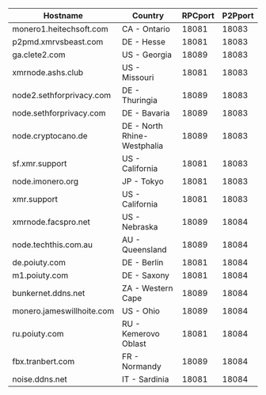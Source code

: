 Hostname | Country | RPCport | P2Pport
--- | --- | --- | ---
monero1.heitechsoft.com | CA - Ontario | 18081 | 18083
p2pmd.xmrvsbeast.com | DE - Hesse | 18081 | 18083
ga.clete2.com | US - Georgia | 18089 | 18083
xmrnode.ashs.club | US - Missouri | 18081 | 18083
node2.sethforprivacy.com | DE - Thuringia | 18089 | 18083
node.sethforprivacy.com | DE - Bavaria | 18089 | 18083
node.cryptocano.de | DE - North Rhine-Westphalia | 18089 | 18083
sf.xmr.support | US - California | 18081 | 18083
node.imonero.org | JP - Tokyo | 18081 | 18083
xmr.support | US - California | 18081 | 18083
xmrnode.facspro.net | US - Nebraska | 18089 | 18084
node.techthis.com.au | AU - Queensland | 18089 | 18084
de.poiuty.com | DE - Berlin | 18081 | 18084
m1.poiuty.com | DE - Saxony | 18081 | 18084
bunkernet.ddns.net | ZA - Western Cape | 18089 | 18084
monero.jameswillhoite.com | US - Ohio | 18089 | 18084
ru.poiuty.com | RU - Kemerovo Oblast | 18081 | 18084
fbx.tranbert.com | FR - Normandy | 18089 | 18084
noise.ddns.net | IT - Sardinia | 18081 | 18084
